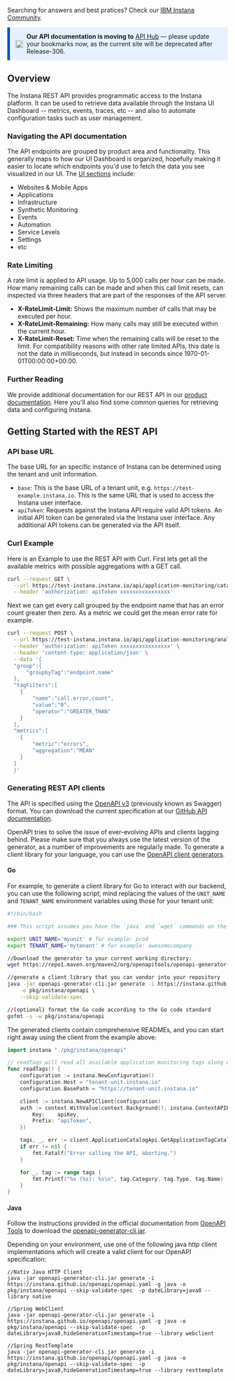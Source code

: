 Searching for answers and best pratices? Check our [IBM Instana Community](https://community.ibm.com/community/user/aiops/communities/community-home?CommunityKey=58f324a3-3104-41be-9510-5b7c413cc48f).

<div style="background-color:#e6f0ff; padding: 12px; border-left: 6px solid #0052cc; font-size: 14px; display: flex; align-items: center;">
  <img src="https://img.icons8.com/ios-filled/50/0052cc/info.png" width="18" height="18" style="margin-right: 8px;" alt="info icon"/>
  <span>
    <b>Our API documentation is moving to</b> 
    <a href="https://developer.ibm.com/apis/catalog/instana--instana-rest-api/Introduction" target="_blank">API Hub</a>
	 — please update your bookmarks now, as the current site will be deprecated after Release-306.
  </span>
</div>

## Overview
The Instana REST API provides programmatic access to the Instana platform. It can be used to retrieve data available through the Instana UI Dashboard -- metrics, events, traces, etc -- and also to automate configuration tasks such as user management.

### Navigating the API documentation
The API endpoints are grouped by product area and functionality. This generally maps to how our UI Dashboard is organized, hopefully making it easier to locate which endpoints you'd use to fetch the data you see visualized in our UI. The [UI sections](https://www.ibm.com/docs/en/instana-observability/current?topic=working-user-interface#navigation-menu) include:
- Websites & Mobile Apps
- Applications
- Infrastructure
- Synthetic Monitoring
- Events
- Automation
- Service Levels
- Settings
- etc

### Rate Limiting
A rate limit is applied to API usage. Up to 5,000 calls per hour can be made. How many remaining calls can be made and when this call limit resets, can inspected via three headers that are part of the responses of the API server.

- **X-RateLimit-Limit:** Shows the maximum number of calls that may be executed per hour.
- **X-RateLimit-Remaining:** How many calls may still be executed within the current hour.
- **X-RateLimit-Reset:** Time when the remaining calls will be reset to the limit. For compatibility reasons with other rate limited APIs, this date is not the date in milliseconds, but instead in seconds since 1970-01-01T00:00:00+00:00.

### Further Reading
We provide additional documentation for our REST API in our [product documentation](https://www.ibm.com/docs/en/instana-observability/current?topic=apis-web-rest-api). Here you'll also find some common queries for retrieving data and configuring Instana.

## Getting Started with the REST API

### API base URL
The base URL for an specific instance of Instana can be determined using the tenant and unit information.
- `base`: This is the base URL of a tenant unit, e.g. `https://test-example.instana.io`. This is the same URL that is used to access the Instana user interface.
- `apiToken`: Requests against the Instana API require valid API tokens. An initial API token can be generated via the Instana user interface. Any additional API tokens can be generated via the API itself.

### Curl Example
Here is an Example to use the REST API with Curl. First lets get all the available metrics with possible aggregations with a GET call.

```bash
curl --request GET \
  --url https://test-instana.instana.io/api/application-monitoring/catalog/metrics \
  --header 'authorization: apiToken xxxxxxxxxxxxxxxx'
```

Next we can get every call grouped by the endpoint name that has an error count greater then zero. As a metric we could get the mean error rate for example.

```bash
curl --request POST \
  --url https://test-instana.instana.io/api/application-monitoring/analyze/call-groups \
  --header 'authorization: apiToken xxxxxxxxxxxxxxxx' \
  --header 'content-type: application/json' \
  --data '{
  "group":{
      "groupbyTag":"endpoint.name"
  },
  "tagFilters":[
  	{
  		"name":"call.error.count",
  		"value":"0",
  		"operator":"GREATER_THAN"
  	}
  ],
  "metrics":[
  	{
  		"metric":"errors",
  		"aggregation":"MEAN"
  	}
  ]
  }'
```

### Generating REST API clients

The API is specified using the [OpenAPI v3](https://github.com/OAI/OpenAPI-Specification) (previously known as Swagger) format.
You can download the current specification at our [GitHub API documentation](https://instana.github.io/openapi/openapi.yaml).

OpenAPI tries to solve the issue of ever-evolving APIs and clients lagging behind. Please make sure that you always use the latest version of the generator, as a number of improvements are regularly made.
To generate a client library for your language, you can use the [OpenAPI client generators](https://github.com/OpenAPITools/openapi-generator).

#### Go
For example, to generate a client library for Go to interact with our backend, you can use the following script; mind replacing the values of the `UNIT_NAME` and `TENANT_NAME` environment variables using those for your tenant unit:

```bash
#!/bin/bash

### This script assumes you have the `java` and `wget` commands on the path

export UNIT_NAME='myunit' # for example: prod
export TENANT_NAME='mytenant' # for example: awesomecompany

//Download the generator to your current working directory:
wget https://repo1.maven.org/maven2/org/openapitools/openapi-generator-cli/4.3.1/openapi-generator-cli-4.3.1.jar -O openapi-generator-cli.jar --server-variables "tenant=${TENANT_NAME},unit=${UNIT_NAME}"

//generate a client library that you can vendor into your repository
java -jar openapi-generator-cli.jar generate -i https://instana.github.io/openapi/openapi.yaml -g go \
    -o pkg/instana/openapi \
    --skip-validate-spec

//(optional) format the Go code according to the Go code standard
gofmt -s -w pkg/instana/openapi
```

The generated clients contain comprehensive READMEs, and you can start right away using the client from the example above:

```go
import instana "./pkg/instana/openapi"

// readTags will read all available application monitoring tags along with their type and category
func readTags() {
	configuration := instana.NewConfiguration()
	configuration.Host = "tenant-unit.instana.io"
	configuration.BasePath = "https://tenant-unit.instana.io"

	client := instana.NewAPIClient(configuration)
	auth := context.WithValue(context.Background(), instana.ContextAPIKey, instana.APIKey{
		Key:    apiKey,
		Prefix: "apiToken",
	})

	tags, _, err := client.ApplicationCatalogApi.GetApplicationTagCatalog(auth)
	if err != nil {
		fmt.Fatalf("Error calling the API, aborting.")
	}

	for _, tag := range tags {
		fmt.Printf("%s (%s): %s\n", tag.Category, tag.Type, tag.Name)
	}
}
```

#### Java
Follow the instructions provided in the official documentation from [OpenAPI Tools](https://github.com/OpenAPITools) to download the [openapi-generator-cli.jar](https://github.com/OpenAPITools/openapi-generator?tab=readme-ov-file#13---download-jar).

Depending on your environment, use one of the following java http client implementations which will create a valid client for our OpenAPI specification:
```
//Nativ Java HTTP Client
java -jar openapi-generator-cli.jar generate -i https://instana.github.io/openapi/openapi.yaml -g java -o pkg/instana/openapi --skip-validate-spec  -p dateLibrary=java8 --library native

//Spring WebClient
java -jar openapi-generator-cli.jar generate -i https://instana.github.io/openapi/openapi.yaml -g java -o pkg/instana/openapi --skip-validate-spec  -p dateLibrary=java8,hideGenerationTimestamp=true --library webclient

//Spring RestTemplate
java -jar openapi-generator-cli.jar generate -i https://instana.github.io/openapi/openapi.yaml -g java -o pkg/instana/openapi --skip-validate-spec  -p dateLibrary=java8,hideGenerationTimestamp=true --library resttemplate

```
